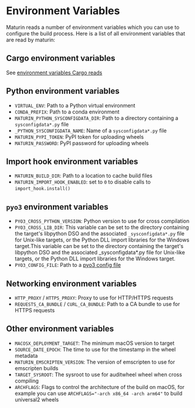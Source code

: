 # Environment Variables

Maturin reads a number of environment variables which you can use to configure the build process.
Here is a list of all environment variables that are read by maturin:

## Cargo environment variables
See [environment variables Cargo reads](https://doc.rust-lang.org/cargo/reference/environment-variables.html#environment-variables-cargo-reads)

## Python environment variables

* `VIRTUAL_ENV`: Path to a Python virtual environment
* `CONDA_PREFIX`: Path to a conda environment
* `MATURIN_PYTHON_SYSCONFIGDATA_DIR`: Path to a directory containing a `sysconfigdata*.py` file
* `_PYTHON_SYSCONFIGDATA_NAME`: Name of a `sysconfigdata*.py` file
* `MATURIN_PYPI_TOKEN`: PyPI token for uploading wheels
* `MATURIN_PASSWORD`: PyPI password for uploading wheels

## Import hook environment variables

* `MATURIN_BUILD_DIR`: Path to a location to cache build files
* `MATURIN_IMPORT_HOOK_ENABLED`: set to `0` to disable calls to `import_hook.install()`

## `pyo3` environment variables

* `PYO3_CROSS_PYTHON_VERSION`: Python version to use for cross compilation
* `PYO3_CROSS_LIB_DIR`: This variable can be set to the directory containing the target's libpython DSO and the associated `_sysconfigdata*.py` file for Unix-like targets, or the Python DLL import libraries for the Windows target.This variable can be set to the directory containing the target's libpython DSO and the associated _sysconfigdata*.py file for Unix-like targets, or the Python DLL import libraries for the Windows target.
* `PYO3_CONFIG_FILE`: Path to a [pyo3 config file](https://pyo3.rs/latest/building_and_distribution.html#advanced-config-files)

## Networking environment variables

* `HTTP_PROXY` / `HTTPS_PROXY`: Proxy to use for HTTP/HTTPS requests
* `REQUESTS_CA_BUNDLE` / `CURL_CA_BUNDLE`: Path to a CA bundle to use for HTTPS requests

## Other environment variables

* `MACOSX_DEPLOYMENT_TARGET`: The minimum macOS version to target
* `SOURCE_DATE_EPOCH`: The time to use for the timestamp in the wheel metadata
* `MATURIN_EMSCRIPTEN_VERSION`: The version of emscripten to use for emscripten builds
* `TARGET_SYSROOT`: The sysroot to use for auditwheel wheel when cross compiling
* `ARCHFLAGS`: Flags to control the architecture of the build on macOS, for example you can use `ARCHFLAGS="-arch x86_64 -arch arm64"` to build universal2 wheels
